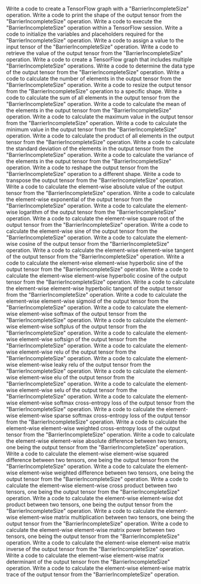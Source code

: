 Write a code to create a TensorFlow graph with a "BarrierIncompleteSize" operation.
Write a code to print the shape of the output tensor from the "BarrierIncompleteSize" operation.
Write a code to execute the "BarrierIncompleteSize" operation within a TensorFlow session.
Write a code to initialize the variables and placeholders required for the "BarrierIncompleteSize" operation.
Write a code to assign a value to the input tensor of the "BarrierIncompleteSize" operation.
Write a code to retrieve the value of the output tensor from the "BarrierIncompleteSize" operation.
Write a code to create a TensorFlow graph that includes multiple "BarrierIncompleteSize" operations.
Write a code to determine the data type of the output tensor from the "BarrierIncompleteSize" operation.
Write a code to calculate the number of elements in the output tensor from the "BarrierIncompleteSize" operation.
Write a code to resize the output tensor from the "BarrierIncompleteSize" operation to a specific shape.
Write a code to calculate the sum of all elements in the output tensor from the "BarrierIncompleteSize" operation.
Write a code to calculate the mean of the elements in the output tensor from the "BarrierIncompleteSize" operation.
Write a code to calculate the maximum value in the output tensor from the "BarrierIncompleteSize" operation.
Write a code to calculate the minimum value in the output tensor from the "BarrierIncompleteSize" operation.
Write a code to calculate the product of all elements in the output tensor from the "BarrierIncompleteSize" operation.
Write a code to calculate the standard deviation of the elements in the output tensor from the "BarrierIncompleteSize" operation.
Write a code to calculate the variance of the elements in the output tensor from the "BarrierIncompleteSize" operation.
Write a code to reshape the output tensor from the "BarrierIncompleteSize" operation to a different shape.
Write a code to transpose the output tensor from the "BarrierIncompleteSize" operation.
Write a code to calculate the element-wise absolute value of the output tensor from the "BarrierIncompleteSize" operation.
Write a code to calculate the element-wise exponential of the output tensor from the "BarrierIncompleteSize" operation.
Write a code to calculate the element-wise logarithm of the output tensor from the "BarrierIncompleteSize" operation.
Write a code to calculate the element-wise square root of the output tensor from the "BarrierIncompleteSize" operation.
Write a code to calculate the element-wise sine of the output tensor from the "BarrierIncompleteSize" operation.
Write a code to calculate the element-wise cosine of the output tensor from the "BarrierIncompleteSize" operation.
Write a code to calculate the element-wise element-wise tangent of the output tensor from the "BarrierIncompleteSize" operation.
Write a code to calculate the element-wise element-wise hyperbolic sine of the output tensor from the "BarrierIncompleteSize" operation.
Write a code to calculate the element-wise element-wise hyperbolic cosine of the output tensor from the "BarrierIncompleteSize" operation.
Write a code to calculate the element-wise element-wise hyperbolic tangent of the output tensor from the "BarrierIncompleteSize" operation.
Write a code to calculate the element-wise element-wise sigmoid of the output tensor from the "BarrierIncompleteSize" operation.
Write a code to calculate the element-wise element-wise softmax of the output tensor from the "BarrierIncompleteSize" operation.
Write a code to calculate the element-wise element-wise softplus of the output tensor from the "BarrierIncompleteSize" operation.
Write a code to calculate the element-wise element-wise softsign of the output tensor from the "BarrierIncompleteSize" operation.
Write a code to calculate the element-wise element-wise relu of the output tensor from the "BarrierIncompleteSize" operation.
Write a code to calculate the element-wise element-wise leaky relu of the output tensor from the "BarrierIncompleteSize" operation.
Write a code to calculate the element-wise element-wise elu of the output tensor from the "BarrierIncompleteSize" operation.
Write a code to calculate the element-wise element-wise selu of the output tensor from the "BarrierIncompleteSize" operation.
Write a code to calculate the element-wise element-wise softmax cross-entropy loss of the output tensor from the "BarrierIncompleteSize" operation.
Write a code to calculate the element-wise element-wise sparse softmax cross-entropy loss of the output tensor from the "BarrierIncompleteSize" operation.
Write a code to calculate the element-wise element-wise weighted cross-entropy loss of the output tensor from the "BarrierIncompleteSize" operation.
Write a code to calculate the element-wise element-wise absolute difference between two tensors, one being the output tensor from the "BarrierIncompleteSize" operation.
Write a code to calculate the element-wise element-wise squared difference between two tensors, one being the output tensor from the "BarrierIncompleteSize" operation.
Write a code to calculate the element-wise element-wise weighted difference between two tensors, one being the output tensor from the "BarrierIncompleteSize" operation.
Write a code to calculate the element-wise element-wise cross product between two tensors, one being the output tensor from the "BarrierIncompleteSize" operation.
Write a code to calculate the element-wise element-wise dot product between two tensors, one being the output tensor from the "BarrierIncompleteSize" operation.
Write a code to calculate the element-wise element-wise matrix multiplication between two tensors, one being the output tensor from the "BarrierIncompleteSize" operation.
Write a code to calculate the element-wise element-wise matrix power between two tensors, one being the output tensor from the "BarrierIncompleteSize" operation.
Write a code to calculate the element-wise element-wise matrix inverse of the output tensor from the "BarrierIncompleteSize" operation.
Write a code to calculate the element-wise element-wise matrix determinant of the output tensor from the "BarrierIncompleteSize" operation.
Write a code to calculate the element-wise element-wise matrix trace of the output tensor from the "BarrierIncompleteSize" operation.